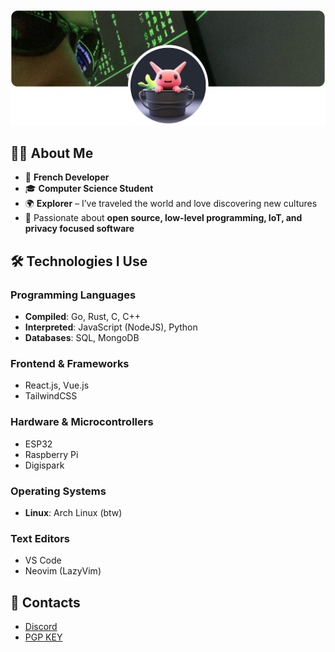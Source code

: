 <img src="banner.png" alt="Personal Banner">

## 👨‍💻 About Me  

- 🥐 **French Developer**  
- 🎓 **Computer Science Student**  
- 🌍 **Explorer** – I’ve traveled the world and love discovering new cultures  
- 🚀 Passionate about **open source, low-level programming, IoT, and privacy focused software** 

## 🛠️ Technologies I Use  

### **Programming Languages**  
- **Compiled**: Go, Rust, C, C++  
- **Interpreted**: JavaScript (NodeJS), Python
- **Databases**: SQL, MongoDB  

### **Frontend & Frameworks**  
- React.js, Vue.js
- TailwindCSS

### **Hardware & Microcontrollers**  
- ESP32  
- Raspberry Pi
- Digispark 

### **Operating Systems**  
- **Linux**: Arch Linux (btw)  

### **Text Editors**  
- VS Code  
- Neovim (LazyVim)

## 💌 Contacts
- [Discord](https://discord.com/users/haksolot)
- [PGP KEY](https://github.com/haksolot.gpg)
